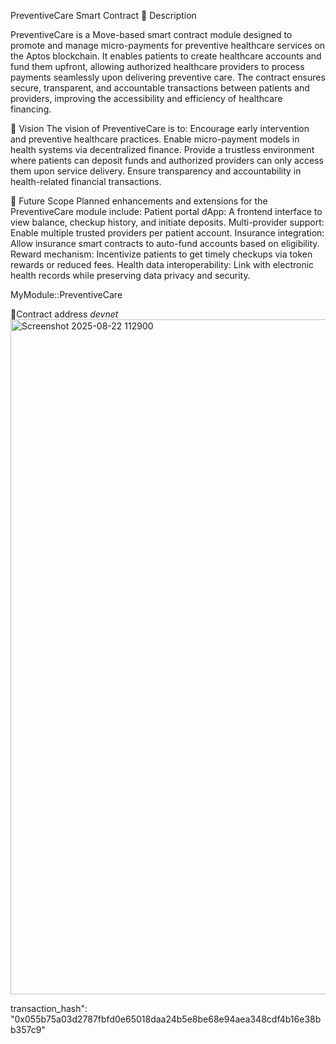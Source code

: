 PreventiveCare Smart Contract
📜 Description

PreventiveCare is a Move-based smart contract module designed to promote and manage micro-payments for preventive healthcare services on the Aptos blockchain. It enables patients to create healthcare accounts and fund them upfront, allowing authorized healthcare providers to process payments seamlessly upon delivering preventive care.
The contract ensures secure, transparent, and accountable transactions between patients and providers, improving the accessibility and efficiency of healthcare financing.

🎯 Vision
The vision of PreventiveCare is to:
Encourage early intervention and preventive healthcare practices.
Enable micro-payment models in health systems via decentralized finance.
Provide a trustless environment where patients can deposit funds and authorized providers can only access them upon service delivery.
Ensure transparency and accountability in health-related financial transactions.



🔮 Future Scope
Planned enhancements and extensions for the PreventiveCare module include:
Patient portal dApp: A frontend interface to view balance, checkup history, and initiate deposits.
Multi-provider support: Enable multiple trusted providers per patient account.
Insurance integration: Allow insurance smart contracts to auto-fund accounts based on eligibility.
Reward mechanism: Incentivize patients to get timely checkups via token rewards or reduced fees.
Health data interoperability: Link with electronic health records while preserving data privacy and security.

MyModule::PreventiveCare

📍Contract address *devnet*
<img width="1920" height="1080" alt="Screenshot 2025-08-22 112900" src="https://github.com/user-attachments/assets/5f89123b-f563-4900-9ed0-4ae92f233214" />

transaction_hash": "0x055b75a03d2787fbfd0e65018daa24b5e8be68e94aea348cdf4b16e38bb357c9"
